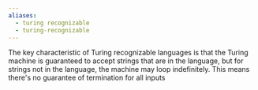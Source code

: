 ```yaml
---
aliases:
  - turing recognizable
  - turing-recognizable
---
```

The key characteristic of Turing recognizable languages is that the Turing machine is guaranteed to accept strings that are in the language, but for strings not in the language, the machine may loop indefinitely. This means there's no guarantee of termination for all inputs